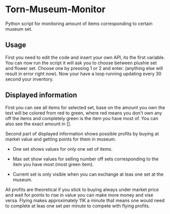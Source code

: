 ﻿# Torn-Museum-Monitor
Python script for monitoring amount of items corresponding to certain museum set.

## Usage 

First you need to edit the code and insert your own API, its the first variable.
You can now run the script it will ask you to choose between plushie set and flower set. Choose one by pressing 1 or 2 and enter. (anything else will result in error right now). Now your have a loop running updating every 30 second your inventory.

## Displayed information

First you can see all items for selected set, base on the amount you own the text will be colored from red to green, where red means you don’t own any off the items and completely green is the item you have most of. You can also see the exact amount in []. 

Second part of displayed information shows possible profits by buying at market value and getting points for them in museum. 

- One set shows values for only one set of items.

- Max set show values for selling number off sets corresponding to the item you have most (most green item).

- Current set is only visible when you can exchange at leas one set at the museum.



All profits are theoretical if you stick to buying always under market price and  wait for points to rise in value you can make more money and vise versa. Flying makes approximately 11K a minute that means one would need to complete at leas one set per minute to compete with flying profits. 